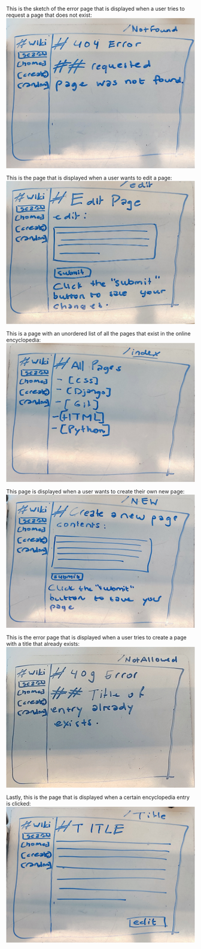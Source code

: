 This is the sketch of the error page that is displayed when a user tries to request a page that does not exist:
![Sketch of not found page](/sketches/NotFound.jpg)

This is the page that is displayed when a user wants to edit a page:
![Sketch of edit page](/sketches/edit.jpg)

This is a page with an unordered list of all the pages that exist in the online encyclopedia:
![Sketch of index page](/sketches/index.jpg)

This page is displayed when a user wants to create their own new page:
![Sketch of new page](/sketches/new.jpg)

This is the error page that is displayed when a user tries to create a page with a title that already exists:
![Sketch of not allowed page](/sketches/NotAllowed.jpg)

Lastly, this is the page that is displayed when a certain encyclopedia entry is clicked:
![Sketch of title page](/sketches/title.jpg)
